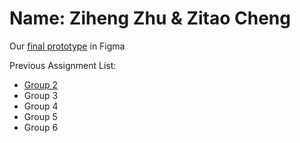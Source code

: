 

# Name: Ziheng Zhu & Zitao Cheng

Our [final prototype](https://www.figma.com/file/eLTJKKfVK9AA7FOJriAChB/Final-Group-6?node-id=0%3A1) in Figma


Previous Assignment List:

  - [Group 2](Group2.pdf)
  - Group 3
  - Group 4
  - Group 5
  - Group 6
  

